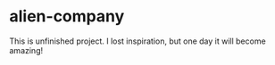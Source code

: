 # alien-company

This is unfinished project. I lost inspiration, but one day it will become amazing!
